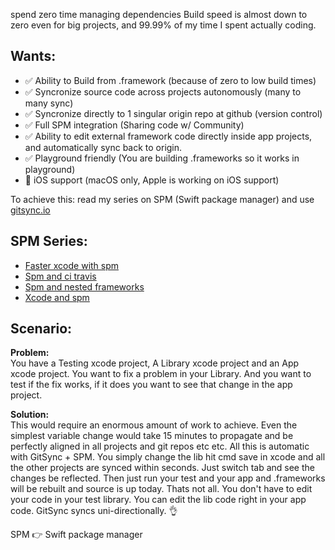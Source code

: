 spend zero time managing dependencies <!--more-->Build speed is almost down to zero even for big projects, and 99.99% of my time I spent actually coding. 


## Wants: 

- ✅ Ability to Build from .framework (because of zero to low build times) 
- ✅ Syncronize source code across projects autonomously (many to many sync) 
- ✅ Syncronize directly to 1 singular origin repo at github (version control) 
- ✅ Full SPM integration (Sharing code w/ Community)
- ✅ Ability to edit external framework code directly inside app projects, and automatically sync back to origin. 
- ✅ Playground friendly (You are building .frameworks so it works in playground) 
- 🚫 iOS support  (macOS only, Apple is working on iOS support) 
  
To achieve this: read my series on SPM (Swift package manager) and use [gitsync.io](http://www.gitsync.io)   

## SPM Series:  
- [Faster xcode with spm](http://stylekit.org/blog/2017/02/10/Faster-XCode-with-SPM/) 
- [Spm and ci travis](http://stylekit.org/blog/2017/02/07/SPM-and-CI-travis/) 
- [Spm and nested frameworks](http://stylekit.org/blog/2017/02/06/SPM-and-nested-frameworks/)
- [Xcode and spm](http://stylekit.org/blog/2017/02/05/Xcode-and-spm/) 

## Scenario:

**Problem:**  
You have a Testing xcode project, A Library xcode project and an App xcode project. You want to fix a problem in your Library. And you want to test if the fix works, if it does you want to see that change in the app project. 
  
**Solution:**  
This would require an enormous amount of work to achieve. Even the simplest variable change would take 15 minutes to propagate and be perfectly aligned in all projects and git repos etc etc. All this is automatic with GitSync + SPM. You simply change the lib hit cmd save in xcode and all the other projects are synced within seconds. Just switch tab and see the changes be reflected. Then just run your test and your app and .frameworks will be rebuilt and source is up today. Thats not all. You don't have to edit your code in your test library. You can edit the lib code right in your app code. GitSync syncs uni-directionally. 👌   


SPM 👉 Swift package manager